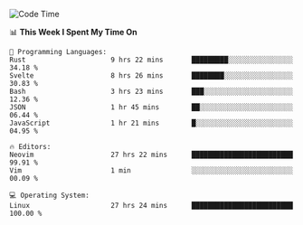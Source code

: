 <!-- [![Top Langs](https://github-readme-stats.vercel.app/api/top-langs/?username=gagahsyuja&theme=dracula&hide_border=true&border_radius=7)](https://github.com/anuraghazra/github-readme-stats) -->

<!--START_SECTION:waka-->
![Code Time](http://img.shields.io/badge/Code%20Time-1%2C401%20hrs%201%20min-blue)

📊 **This Week I Spent My Time On** 

```text
💬 Programming Languages: 
Rust                     9 hrs 22 mins       █████████░░░░░░░░░░░░░░░░   34.18 % 
Svelte                   8 hrs 26 mins       ████████░░░░░░░░░░░░░░░░░   30.83 % 
Bash                     3 hrs 23 mins       ███░░░░░░░░░░░░░░░░░░░░░░   12.36 % 
JSON                     1 hr 45 mins        ██░░░░░░░░░░░░░░░░░░░░░░░   06.44 % 
JavaScript               1 hr 21 mins        █░░░░░░░░░░░░░░░░░░░░░░░░   04.95 % 

🔥 Editors: 
Neovim                   27 hrs 22 mins      █████████████████████████   99.91 % 
Vim                      1 min               ░░░░░░░░░░░░░░░░░░░░░░░░░   00.09 % 

💻 Operating System: 
Linux                    27 hrs 24 mins      █████████████████████████   100.00 % 
```


<!--END_SECTION:waka-->
